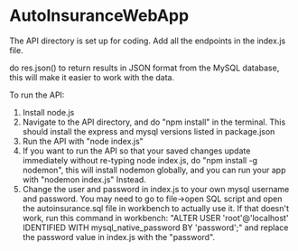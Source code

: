 # AutoInsuranceWebApp
The API directory is set up for coding. Add all the endpoints in the index.js file.

do res.json() to return results in JSON format from the MySQL database, this will make it easier to work with the data.

To run the API:
1. Install node.js
2. Navigate to the API directory, and do "npm install" in the terminal. This should install the express and mysql versions listed in package.json
3. Run the API with "node index.js"
4. If you want to run the API so that your saved changes update immediately without re-typing node index.js, do "npm install -g nodemon", this will install nodemon globally, and you can run your app with "nodemon index.js" Instead.
5. Change the user and password in index.js to your own mysql username and password. You may need to go to file->open SQL script and open the autoinsurance.sql file in workbench to actually use it. If that doesn't work, run this command in workbench: "ALTER USER 'root'@'localhost' IDENTIFIED WITH mysql_native_password BY 'password';" and replace the password value in index.js with the "password".
